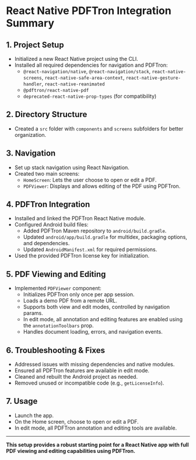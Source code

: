 # React Native PDFTron Integration Summary

## 1. Project Setup
- Initialized a new React Native project using the CLI.
- Installed all required dependencies for navigation and PDFTron:
  - `@react-navigation/native`, `@react-navigation/stack`, `react-native-screens`, `react-native-safe-area-context`, `react-native-gesture-handler`, `react-native-reanimated`
  - `@pdftron/react-native-pdf`
  - `deprecated-react-native-prop-types` (for compatibility)

## 2. Directory Structure
- Created a `src` folder with `components` and `screens` subfolders for better organization.

## 3. Navigation
- Set up stack navigation using React Navigation.
- Created two main screens:
  - `HomeScreen`: Lets the user choose to open or edit a PDF.
  - `PDFViewer`: Displays and allows editing of the PDF using PDFTron.

## 4. PDFTron Integration
- Installed and linked the PDFTron React Native module.
- Configured Android build files:
  - Added PDFTron Maven repository to `android/build.gradle`.
  - Updated `android/app/build.gradle` for multidex, packaging options, and dependencies.
  - Updated `AndroidManifest.xml` for required permissions.
- Used the provided PDFTron license key for initialization.

## 5. PDF Viewing and Editing
- Implemented `PDFViewer` component:
  - Initializes PDFTron only once per app session.
  - Loads a demo PDF from a remote URL.
  - Supports both view and edit modes, controlled by navigation params.
  - In edit mode, all annotation and editing features are enabled using the `annotationToolbars` prop.
  - Handles document loading, errors, and navigation events.

## 6. Troubleshooting & Fixes
- Addressed issues with missing dependencies and native modules.
- Ensured all PDFTron features are available in edit mode.
- Cleaned and rebuilt the Android project as needed.
- Removed unused or incompatible code (e.g., `getLicenseInfo`).

## 7. Usage
- Launch the app.
- On the Home screen, choose to open or edit a PDF.
- In edit mode, all PDFTron annotation and editing tools are available.

---

**This setup provides a robust starting point for a React Native app with full PDF viewing and editing capabilities using PDFTron.** 